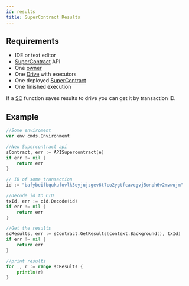 ```yaml
---
id: results
title: SuperContract Results
---
```


## Requirements

- IDE or text editor
- [SuperContract](../../built_in_features/supercontract/overview.md) API
- One [owner](../../roles/owner.md)
- One [Drive](../../built_in_features/drive/overview.md) with executors
- One deployed [SuperContract](../../built_in_features/supercontract/overview.md)
- One finished execution

If a [SC](../../built_in_features/supercontract/overview.md) function saves results to drive you can get it by transaction ID.

## Example

```go
//Some enviroment
var env cmds.Environment

//New Supercontract api
sContract, err := APISupercontract(e)
if err != nil {
	return err
}

// ID of some transaction
id := "bafybeifbqukufovlk5oyjujzgev6t7co2ygtfcavcgvj5onph6v2mvwujm"

//Decode id to CID
txId, err := cid.Decode(id)
if err != nil {
	return err
}

//Get the results
scResults, err := sContract.GetResults(context.Background(), txId)
if err != nil {
	return err
}

//print results
for _, r := range scResults {
	println(r)
}
```
